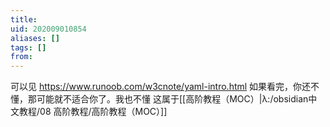```yaml
---
title: 
uid: 202009010854
aliases: []
tags: []
from: 
---
```

可以见 https://www.runoob.com/w3cnote/yaml-intro.html
如果看完，你还不懂，那可能就不适合你了。我也不懂
这属于[[高阶教程（MOC）|λ:/obsidian中文教程/08 高阶教程/高阶教程（MOC）]]